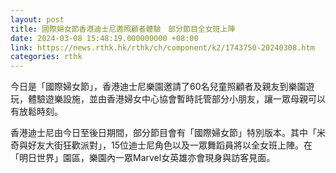 ```yaml
---
layout: post
title: 國際婦女節香港迪士尼邀照顧者體驗　部分節目全女班上陣
date: 2024-03-08 15:48:19.000000000 +08:00
link: https://news.rthk.hk/rthk/ch/component/k2/1743750-20240308.htm
categories: rthk
---
```


今日是「國際婦女節」，香港迪士尼樂園邀請了60名兒童照顧者及親友到樂園遊玩，體驗遊樂設施，並由香港婦女中心協會暫時託管部分小朋友，讓一眾母親可以有放鬆時刻。

香港迪士尼由今日至後日期間，部分節目會有「國際婦女節」特別版本。其中「米奇與好友大街狂歡派對」，15位迪士尼角色以及一眾舞蹈員將以全女班上陣。在「明日世界」園區，樂園內一眾Marvel女英雄亦會現身與訪客見面。
